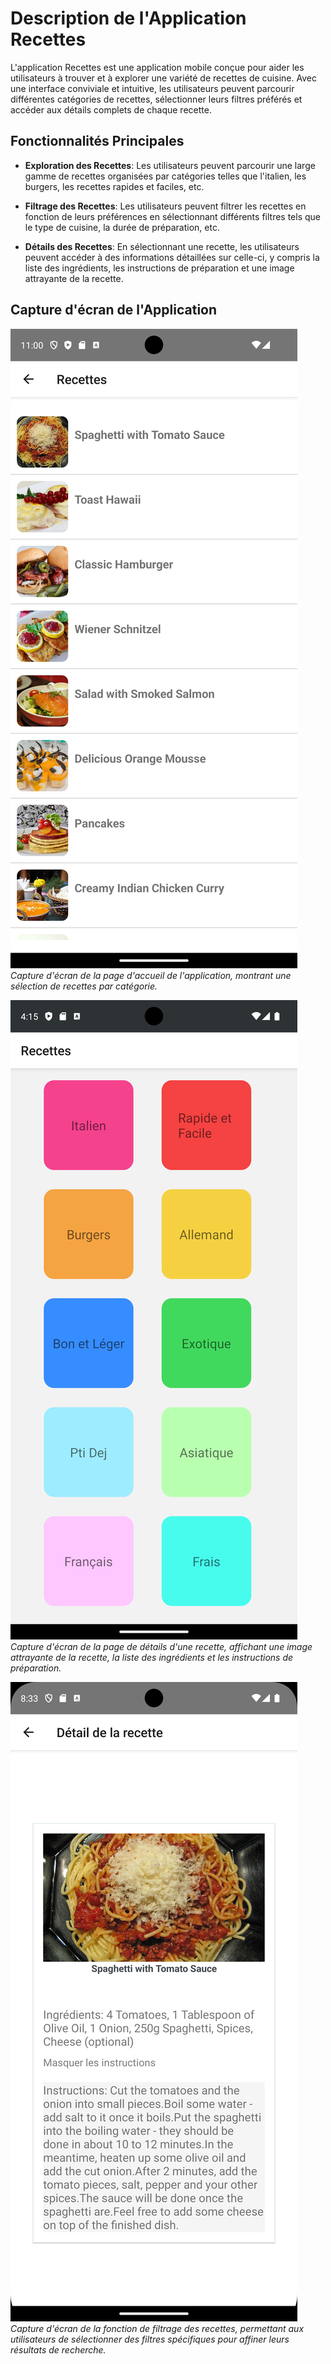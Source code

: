 # Description de l'Application Recettes

L'application Recettes est une application mobile conçue pour aider les utilisateurs à trouver et à explorer une variété de recettes de cuisine. Avec une interface conviviale et intuitive, les utilisateurs peuvent parcourir différentes catégories de recettes, sélectionner leurs filtres préférés et accéder aux détails complets de chaque recette.

## Fonctionnalités Principales

- **Exploration des Recettes**: Les utilisateurs peuvent parcourir une large gamme de recettes organisées par catégories telles que l'italien, les burgers, les recettes rapides et faciles, etc.

- **Filtrage des Recettes**: Les utilisateurs peuvent filtrer les recettes en fonction de leurs préférences en sélectionnant différents filtres tels que le type de cuisine, la durée de préparation, etc.

- **Détails des Recettes**: En sélectionnant une recette, les utilisateurs peuvent accéder à des informations détaillées sur celle-ci, y compris la liste des ingrédients, les instructions de préparation et une image attrayante de la recette.

## Capture d'écran de l'Application

![Capture d'écran 1](/assets/screen(1).png)
*Capture d'écran de la page d'accueil de l'application, montrant une sélection de recettes par catégorie.*

![Capture d'écran 2](/assets/screen(2).png)
*Capture d'écran de la page de détails d'une recette, affichant une image attrayante de la recette, la liste des ingrédients et les instructions de préparation.*

![Capture d'écran 3](/assets/screen(5).png)
*Capture d'écran de la fonction de filtrage des recettes, permettant aux utilisateurs de sélectionner des filtres spécifiques pour affiner leurs résultats de recherche.*
